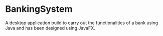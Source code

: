 # BankingSystem
A desktop application build to carry out the functionalities of a bank using Java and has been designed using JavaFX.
